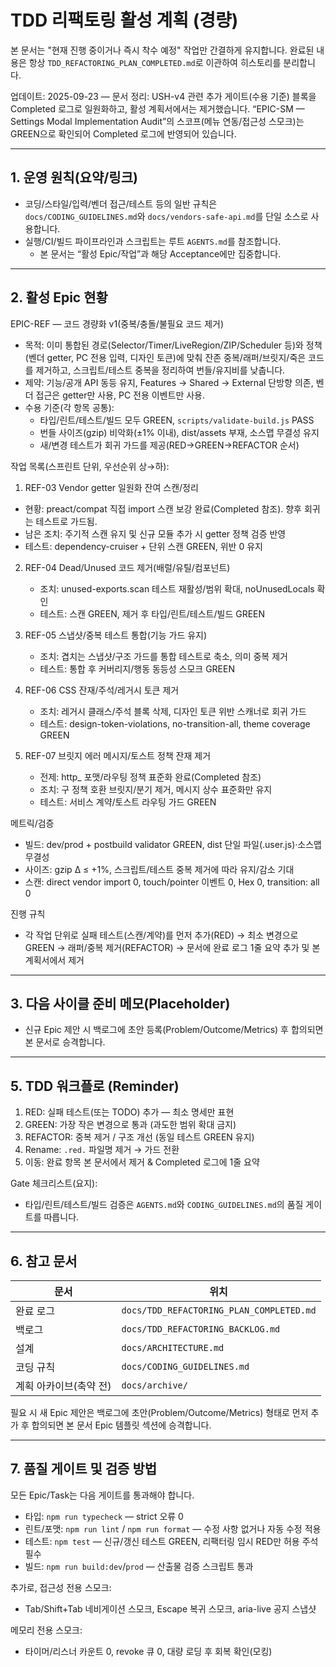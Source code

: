 # TDD 리팩토링 활성 계획 (경량)

본 문서는 "현재 진행 중이거나 즉시 착수 예정" 작업만 간결하게 유지합니다. 완료된
내용은 항상 `TDD_REFACTORING_PLAN_COMPLETED.md`로 이관하여 히스토리를
분리합니다.

업데이트: 2025-09-23 — 문서 정리: USH-v4 관련 추가 게이트(수용 기준) 블록을
Completed 로그로 일원화하고, 활성 계획서에서는 제거했습니다. “EPIC-SM — Settings
Modal Implementation Audit”의 스코프(메뉴 연동/접근성 스모크)는 GREEN으로
확인되어 Completed 로그에 반영되어 있습니다.

---

## 1. 운영 원칙(요약/링크)

- 코딩/스타일/입력/벤더 접근/테스트 등의 일반 규칙은
  `docs/CODING_GUIDELINES.md`와 `docs/vendors-safe-api.md`를 단일 소스로
  사용합니다.
- 실행/CI/빌드 파이프라인과 스크립트는 루트 `AGENTS.md`를 참조합니다.
  - 본 문서는 “활성 Epic/작업”과 해당 Acceptance에만 집중합니다.

---

## 2. 활성 Epic 현황

EPIC-REF — 코드 경량화 v1(중복/충돌/불필요 코드 제거)

- 목적: 이미 통합된 경로(Selector/Timer/LiveRegion/ZIP/Scheduler 등)와 정책(벤더
  getter, PC 전용 입력, 디자인 토큰)에 맞춰 잔존 중복/래퍼/브릿지/죽은 코드를
  제거하고, 스크립트/테스트 중복을 정리하여 번들/유지비를 낮춥니다.
- 제약: 기능/공개 API 동등 유지, Features → Shared → External 단방향 의존, 벤더
  접근은 getter만 사용, PC 전용 이벤트만 사용.
- 수용 기준(각 항목 공통):
  - 타입/린트/테스트/빌드 모두 GREEN, `scripts/validate-build.js` PASS
  - 번들 사이즈(gzip) 비악화(±1% 이내), dist/assets 부재, 소스맵 무결성 유지
  - 새/변경 테스트가 회귀 가드를 제공(RED→GREEN→REFACTOR 순서)

작업 목록(스프린트 단위, 우선순위 상→하):

1. REF-03 Vendor getter 일원화 잔여 스캔/정리

- 현황: preact/compat 직접 import 스캔 보강 완료(Completed 참조). 향후 회귀는
  테스트로 가드됨.
- 남은 조치: 주기적 스캔 유지 및 신규 모듈 추가 시 getter 정책 검증 반영
- 테스트: dependency-cruiser + 단위 스캔 GREEN, 위반 0 유지

2. REF-04 Dead/Unused 코드 제거(배럴/유틸/컴포넌트)
   - 조치: unused-exports.scan 테스트 재활성/범위 확대, noUnusedLocals 확인
   - 테스트: 스캔 GREEN, 제거 후 타입/린트/테스트/빌드 GREEN

3. REF-05 스냅샷/중복 테스트 통합(기능 가드 유지)
   - 조치: 겹치는 스냅샷/구조 가드를 통합 테스트로 축소, 의미 중복 제거
   - 테스트: 통합 후 커버리지/행동 동등성 스모크 GREEN

4. REF-06 CSS 잔재/주석/레거시 토큰 제거
   - 조치: 레거시 클래스/주석 블록 삭제, 디자인 토큰 위반 스캐너로 회귀 가드
   - 테스트: design-token-violations, no-transition-all, theme coverage GREEN

5. REF-07 브릿지 에러 메시지/토스트 정책 잔재 제거
   - 전제: http\_<status> 포맷/라우팅 정책 표준화 완료(Completed 참조)
   - 조치: 구 정책 호환 브릿지/분기 제거, 메시지 상수 표준화만 유지
   - 테스트: 서비스 계약/토스트 라우팅 가드 GREEN

메트릭/검증

- 빌드: dev/prod + postbuild validator GREEN, dist 단일 파일(.user.js)·소스맵
  무결성
- 사이즈: gzip Δ ≤ +1%, 스크립트/테스트 중복 제거에 따라 유지/감소 기대
- 스캔: direct vendor import 0, touch/pointer 이벤트 0, Hex 0, transition: all 0

진행 규칙

- 각 작업 단위로 실패 테스트(스캔/계약)를 먼저 추가(RED) → 최소 변경으로 GREEN →
  래퍼/중복 제거(REFACTOR) → 문서에 완료 로그 1줄 요약 추가 및 본 계획서에서
  제거

---

## 3. 다음 사이클 준비 메모(Placeholder)

- 신규 Epic 제안 시 백로그에 초안 등록(Problem/Outcome/Metrics) 후 합의되면 본
  문서로 승격합니다.

---

## 5. TDD 워크플로 (Reminder)

1. RED: 실패 테스트(또는 TODO) 추가 — 최소 명세만 표현
2. GREEN: 가장 작은 변경으로 통과 (과도한 범위 확대 금지)
3. REFACTOR: 중복 제거 / 구조 개선 (동일 테스트 GREEN 유지)
4. Rename: `.red.` 파일명 제거 → 가드 전환
5. 이동: 완료 항목 본 문서에서 제거 & Completed 로그에 1줄 요약

Gate 체크리스트(요지):

- 타입/린트/테스트/빌드 검증은 `AGENTS.md`와 `CODING_GUIDELINES.md`의 품질
  게이트를 따릅니다.

---

## 6. 참고 문서

| 문서                   | 위치                                     |
| ---------------------- | ---------------------------------------- |
| 완료 로그              | `docs/TDD_REFACTORING_PLAN_COMPLETED.md` |
| 백로그                 | `docs/TDD_REFACTORING_BACKLOG.md`        |
| 설계                   | `docs/ARCHITECTURE.md`                   |
| 코딩 규칙              | `docs/CODING_GUIDELINES.md`              |
| 계획 아카이브(축약 전) | `docs/archive/`                          |

필요 시 새 Epic 제안은 백로그에 초안(Problem/Outcome/Metrics) 형태로 먼저 추가
후 합의되면 본 문서 Epic 템플릿 섹션에 승격합니다.

---

## 7. 품질 게이트 및 검증 방법

모든 Epic/Task는 다음 게이트를 통과해야 합니다.

- 타입: `npm run typecheck` — strict 오류 0
- 린트/포맷: `npm run lint` / `npm run format` — 수정 사항 없거나 자동 수정 적용
- 테스트: `npm test` — 신규/갱신 테스트 GREEN, 리팩터링 임시 RED만 허용 주석
  필수
- 빌드: `npm run build:dev`/`prod` — 산출물 검증 스크립트 통과

추가로, 접근성 전용 스모크:

- Tab/Shift+Tab 네비게이션 스모크, Escape 복귀 스모크, aria-live 공지 스냅샷

메모리 전용 스모크:

- 타이머/리스너 카운트 0, revoke 큐 0, 대량 로딩 후 회복 확인(모킹)
